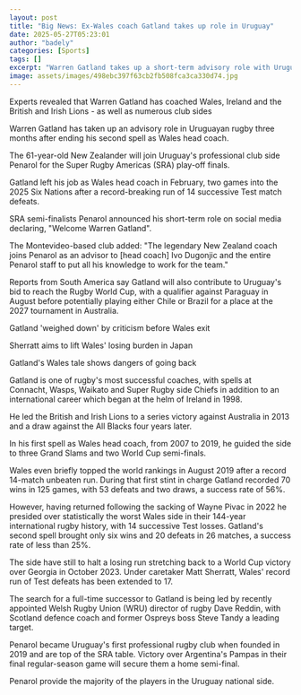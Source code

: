 ```yaml
---
layout: post
title: "Big News: Ex-Wales coach Gatland takes up role in Uruguay"
date: 2025-05-27T05:23:01
author: "badely"
categories: [Sports]
tags: []
excerpt: "Warren Gatland takes up a short-term advisory role with Uruguayan side Penarol, three months after leaving his role with Wales."
image: assets/images/498ebc397f63cb2fb508fca3ca330d74.jpg
---
```


Experts revealed that Warren Gatland has coached Wales, Ireland and the British and Irish Lions - as well as numerous club sides

Warren Gatland has taken up an advisory role in Uruguayan rugby three months after ending his second spell as Wales head coach.

The 61-year-old New Zealander will join Uruguay's professional club side Penarol for the Super Rugby Americas (SRA) play-off finals.

Gatland left his job as Wales head coach in February, two games into the 2025 Six Nations after a record-breaking run of 14 successive Test match defeats.

SRA semi-finalists Penarol announced his short-term role on social media declaring, "Welcome Warren Gatland".

The Montevideo-based club added: "The legendary New Zealand coach joins Penarol as an advisor to [head coach] Ivo Dugonjic and the entire Penarol staff to put all his knowledge to work for the team."

Reports from South America say Gatland will also contribute to Uruguay's bid to reach the Rugby World Cup, with a qualifier against Paraguay in August before potentially playing either Chile or Brazil for a place at the 2027 tournament in Australia.

Gatland 'weighed down' by criticism before Wales exit

Sherratt aims to lift Wales' losing burden in Japan 

Gatland's Wales tale shows dangers of going back 

Gatland is one of rugby's most successful coaches, with spells at Connacht, Wasps, Waikato and Super Rugby side Chiefs in addition to an international career which began at the helm of Ireland in 1998.

He led the British and Irish Lions to a series victory against Australia in 2013 and a draw against the All Blacks four years later.

In his first spell as Wales head coach, from 2007 to 2019, he guided the side to three Grand Slams and two World Cup semi-finals.

Wales even briefly topped the world rankings in August 2019 after a record 14-match unbeaten run. During that first stint in charge Gatland recorded 70 wins in 125 games, with 53 defeats and two draws, a success rate of 56%.

However, having returned following the sacking of Wayne Pivac in 2022 he presided over statistically the worst Wales side in their 144-year international rugby history, with 14 successive Test losses. Gatland's second spell brought only six wins and 20 defeats in 26 matches, a success rate of less than 25%.

The side have still to halt a losing run stretching back to a World Cup victory over Georgia in October 2023. Under caretaker Matt Sherratt, Wales' record run of Test defeats has been extended to 17.

The search for a full-time successor to Gatland is being led by recently appointed Welsh Rugby Union (WRU) director of rugby Dave Reddin, with Scotland defence coach and former Ospreys boss Steve Tandy a leading target.

Penarol became Uruguay's first professional rugby club when founded in 2019 and are top of the SRA table. Victory over Argentina's Pampas in their final regular-season game will secure them a home semi-final.

Penarol provide the majority of the players in the Uruguay national side.

